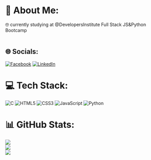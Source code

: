 # 💫 About Me:
🤓 currently studying at @DevelopersInstitute Full Stack JS&Python Bootcamp<br><br>


## 🌐 Socials:
[![Facebook](https://img.shields.io/badge/Facebook-%231877F2.svg?logo=Facebook&logoColor=white)](https://www.facebook.com/olgasmrnva) [![LinkedIn](https://img.shields.io/badge/LinkedIn-%230077B5.svg?logo=linkedin&logoColor=white)](https://www.linkedin.com/in/olga-smrnva/) 

# 💻 Tech Stack:
![C](https://img.shields.io/badge/c-%2300599C.svg?style=plastic&logo=c&logoColor=white) ![HTML5](https://img.shields.io/badge/html5-%23E34F26.svg?style=plastic&logo=html5&logoColor=white) ![CSS3](https://img.shields.io/badge/css3-%231572B6.svg?style=plastic&logo=css3&logoColor=white) ![JavaScript](https://img.shields.io/badge/javascript-%23323330.svg?style=plastic&logo=javascript&logoColor=%23F7DF1E) ![Python](https://img.shields.io/badge/python-3670A0?style=plastic&logo=python&logoColor=ffdd54)
# 📊 GitHub Stats:
![](https://github-readme-stats.vercel.app/api?username=olga-smrnva&theme=default&hide_border=true&include_all_commits=false&count_private=false)<br/>
![](https://github-readme-streak-stats.herokuapp.com/?user=olga-smrnva&theme=default&hide_border=true)<br/>
![](https://github-readme-stats.vercel.app/api/top-langs/?username=olga-smrnva&theme=default&hide_border=true&include_all_commits=false&count_private=false&layout=compact)


